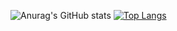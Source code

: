 ![Anurag's GitHub stats](https://github-readme-stats.vercel.app/api?username=Synterragen&show_icons=true&theme=Gradient) 
[![Top Langs](https://github-readme-stats.vercel.app/api/top-langs/?username=anuraghazra&layout=compact&langs_count=10)](https://github.com/anuraghazra/github-readme-stats)

